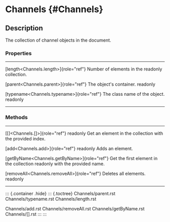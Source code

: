 Channels {#Channels}
========

Description
-----------

The collection of channel objects in the document.

### Properties

  --------------------------------------------- ---------------------------------
  [length\<Channels.length\>]{role="ref"}       Number of elements in the
  readonly                                      collection.

  [parent\<Channels.parent\>]{role="ref"}       The object\'s container.
  readonly                                      

  [typename\<Channels.typename\>]{role="ref"}   The class name of the object.
  readonly                                      
  --------------------------------------------- ---------------------------------

### Methods

  ----------------------------------------------- -----------------------------------------
  [\[\]\<Channels.\[\]\>]{role="ref"} readonly    Get an element in the collection with the
                                                  provided index.

  [add\<Channels.add\>]{role="ref"} readonly      Adds an element.

  [getByName\<Channels.getByName\>]{role="ref"}   Get the first element in the collection
  readonly                                        with the provided name.

  [removeAll\<Channels.removeAll\>]{role="ref"}   Deletes all elements.
  readonly                                        
  ----------------------------------------------- -----------------------------------------

::: {.container .hide}
::: {.toctree}
Channels/parent.rst Channels/typename.rst Channels/length.rst

Channels/add.rst Channels/removeAll.rst Channels/getByName.rst
Channels/\[\].rst
:::
:::
